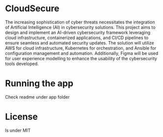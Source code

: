 # CloudSecure
The increasing sophistication of cyber threats necessitates the integration of Artificial
Intelligence (AI) in cybersecurity solutions. This project aims to design and implement
an AI-driven cybersecurity framework leveraging cloud infrastructure, containerized
applications, and CI/CD pipelines to ensure seamless and automated security updates.
The solution will utilize AWS for cloud infrastructure, Kubernetes for orchestration, and
Ansible for configuration management and automation. Additionally, Figma will be used
for user experience modelling to enhance the usability of the cybersecurity tools
developed.

# Running the app

Check readme under app folder

# License 
Is under MIT
